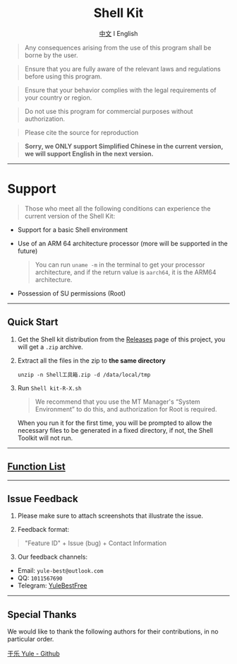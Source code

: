 <div align="center">

# Shell Kit
[中文](https://github.com/YuleBest/ShellTool/blob/main/README.md)  Ⅰ  English

</div>

> Any consequences arising from the use of this program shall be borne by the user.

> Ensure that you are fully aware of the relevant laws and regulations before using this program.

> Ensure that your behavior complies with the legal requirements of your country or region.

> Do not use this program for commercial purposes without authorization.

> Please cite the source for reproduction

> **Sorry, we ONLY support Simplified Chinese in the current version, we will support English in the next version.**

***

# Support

> Those who meet all the following conditions can experience the current version of the Shell Kit:

- Support for a basic Shell environment
  
- Use of an ARM 64 architecture processor (more will be supported in the future)
  
  > You can run `uname -m` in the terminal to get your processor architecture, and if the return value is `aarch64`, it is the ARM64 architecture.
  
- Possession of SU permissions (Root)

---

## Quick Start

1. Get the Shell kit distribution from the [Releases](https://github.com/YuleBest/Shell-Kit/releases) page of this project, you will get a `.zip` archive.

2. Extract all the files in the zip to **the same directory**

   ```shell
   unzip -n Shell工具箱.zip -d /data/local/tmp
   ```

3. Run `Shell kit-R-X.sh`

   > We recommend that you use the MT Manager's “System Environment” to do this, and authorization for Root is required.

   When you run it for the first time, you will be prompted to allow the necessary files to be generated in a fixed directory, if not, the Shell Toolkit will not run.

---

## [Function List](https://github.com/YuleBest/Shell-Kit/blob/main/info.json)

***

## Issue Feedback

1. Please make sure to attach screenshots that illustrate the issue.

2. Feedback format:

  > "Feature ID" + Issue (bug) + Contact Information

3. Our feedback channels:

- Email: `yule-best@outlook.com`
- QQ: `1011567690`
- Telegram: [YuleBestFree](https://t.me/YuleBestFree)

***

## Special Thanks

We would like to thank the following authors for their contributions, in no particular order.

[于乐 Yule - Github](https://github.com/YuleBest)
